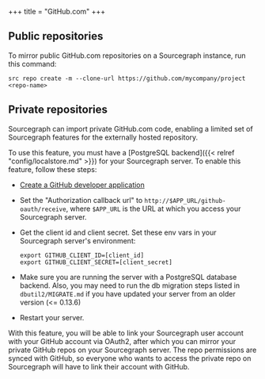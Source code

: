 +++
title = "GitHub.com"
+++

## Public repositories

To mirror public GitHub.com repositories on a Sourcegraph instance, run this command:

```
src repo create -m --clone-url https://github.com/mycompany/project <repo-name>
```

## Private repositories

Sourcegraph can import private GitHub.com code, enabling a limited set of
Sourcegraph features for the externally hosted repository.

To use this feature, you must have a [PostgreSQL backend]({{< relref "config/localstore.md" >}})
for your Sourcegraph server. To enable this feature, follow these steps:

- [Create a GitHub developer application](https://github.com/settings/developers)
- Set the "Authorization callback url" to `http://$APP_URL/github-oauth/receive`, where
  `$APP_URL` is the URL at which you access your Sourcegraph server.
- Get the client id and client secret. Set these env vars in your Sourcegraph server's
  environment:
  
  ```
  export GITHUB_CLIENT_ID=[client_id]
  export GITHUB_CLIENT_SECRET=[client_secret]
  ```

- Make sure you are running the server with a PostgreSQL database backend. Also, you may need to
  run the db migration steps listed in `dbutil2/MIGRATE.md` if you have updated your server
  from an older version (<= 0.13.6)
- Restart your server.

With this feature, you will be able to link your Sourcegraph user account with
your GitHub account via OAuth2, after which you can mirror your private GitHub repos on
your Sourcegraph server. The repo permissions are synced with GitHub, so everyone
who wants to access the private repo on Sourcegraph will have to link their account
with GitHub.
